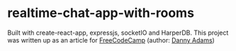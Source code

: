 # realtime-chat-app-with-rooms
Built with create-react-app, expressjs, socketIO and HarperDB.  This project was written up as an article for [FreeCodeCamp](https://www.freecodecamp.org/news/author/danny-adams/) (author: [Danny Adams](https://twitter.com/doabledanny))
